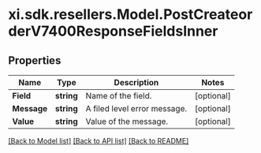 # xi.sdk.resellers.Model.PostCreateorderV7400ResponseFieldsInner

## Properties

Name | Type | Description | Notes
------------ | ------------- | ------------- | -------------
**Field** | **string** | Name of the field. | [optional] 
**Message** | **string** | A filed level error message. | [optional] 
**Value** | **string** | Value of the message. | [optional] 

[[Back to Model list]](../README.md#documentation-for-models) [[Back to API list]](../README.md#documentation-for-api-endpoints) [[Back to README]](../README.md)

